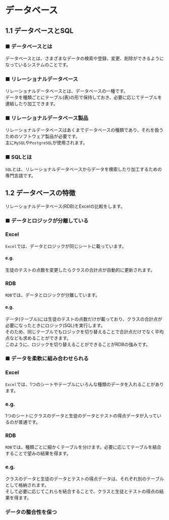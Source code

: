 # データベース
## 1.1 データベースとSQL
### ■ データベースとは
データベースとは、さまざまなデータの検索や登録、変更、削除ができるようになっているシステムのことです。
### ■ リレーショナルデータベース
リレーショナルデータベースとは、データベースの一種です。  
データを種類ごとにテーブル(表)の形で保持しておき、必要に応じてテーブルを連結したり加工できます。
### ■ リレーショナルデータベース製品
リレーショナルデータベースはあくまでデータベースの種類であり、それを扱うためのソフトウェア製品が必要です。  
主に`MySQL`や`PostgreSQL`が使用されます。
### ■ SQLとは
`SQL`とは、リレーショナルデータベースからデータを検索したり加工するための専門言語です。
## 1.2 データベースの特徴
リレーショナルデータベース(RDB)とExcelの比較をします。
### ■ データとロジックが分離している
### Excel
`Excel`では、データとロジックが同じシートに載っています。  
#### e.g.
生徒のテストの点数を変更したらクラスの合計点が自動的に更新されます。  
### RDB
`RDB`では、データとロジックが分離しています。  
#### e.g.
データ(テーブル)には生徒のテストの点数だけが載っており、クラスの合計点が必要になったときにロジック(SQL)を実行します。  
そのため、同じテーブルでもロジックを切り替えることで合計点だけでなく平均点なども求めることができます。  
このように、ロジックを切り替えることができることがRDBの強みです。
### ■ データを柔軟に組み合わせられる
### Excel
`Excel`では、1つのシートやテーブルにいろんな種類のデータを入れることがあります。
### e.g.
1つのシートにクラスのデータと生徒のデータとテストの得点データが入っているのが普通です。
### RDB
`RDB`では、種類ごとに細かくテーブルを分けます。必要に応じてテーブルを結合することで望みの結果を得ます。
### e.g.
クラスのデータと生徒のデータとテストの得点データは、それぞれ別のテーブルとして格納されます。  
そして必要に応じてこれらを結合することで、クラスと生徒とテストの得点の結果を得ます。
### データの整合性を保つ
